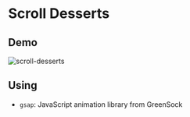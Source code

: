 # Scroll Desserts

## Demo

![scroll-desserts](https://github.com/kmi0817/commission/assets/62174395/9eab606d-c70b-4142-aba3-160044da6127)

## Using

- `gsap`: JavaScript animation library from GreenSock
